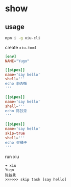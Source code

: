 # show


## usage

```bash
npm i -g xiu-cli
```


create `xiu.toml`

```toml
[env]
NAME="Yugo"

[[pipes]]
name='say hello'
shell='''
echo $NAME
'''

[[pipes]]
name='say hello'
shell='''
echo 陈独秀
'''

[[pipes]]
name='say hello'
skip=true
shell='''
echo 买橘子
'''
```


run xiu

```
➜ xiu
Yugo
陈独秀
>>>>>> skip task [say hello]
```